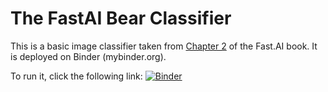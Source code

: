 # The FastAI Bear Classifier


This is a basic image classifier taken from [Chapter 2](https://github.com/fastai/fastbook/blob/master/02_production.ipynb) of the Fast.AI book. It is deployed on Binder (mybinder.org). 

To run it, click the following link: [![Binder](https://mybinder.org/badge_logo.svg)](https://hub.ovh2.mybinder.org/user/davisjs-basic-bear-detection-m7zhrjq4/voila/render/bear_detector.ipynb?token=pNsDvH8tQfObQyAYBWVKQA)

